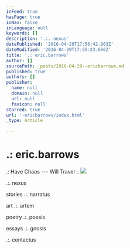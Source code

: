 ```yaml
---
inFeed: true
hasPage: true
inNav: false
inLanguage: null
keywords: []
description: '.:. nexus'
datePublished: '2016-04-29T17:56:42.863Z'
dateModified: '2016-04-29T17:55:23.666Z'
title: '.: eric.barrows'
author: []
sourcePath: _posts/2016-04-29--ericbarrows.md
published: true
authors: []
publisher:
  name: null
  domain: null
  url: null
  favicon: null
starred: true
url: '-ericbarrows/index.html'
_type: Article

---
```

# .: eric.barrows

.: Have Chaos --- Will Travel :.
![](https://s3-us-west-2.amazonaws.com/the-grid-img/p/1f5e3719c15cbe612db8b7b5f9a28752628c3e69.jpg)

.:. nexus

stories .:. narratus

art .:. artem 

poetry .:. poesis 

essays .:. gnosis

.:. contactus